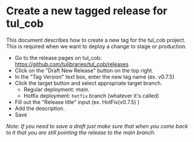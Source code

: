 Create a new tagged release for tul_cob
===

This document describes how to create a new tag for the tul_cob project.  This
is required when we want to deploy a change to stage or production.

* Go to the release pages on tul_cob: https://github.com/tulibraries/tul_cob/releases
* Click on the "Draft New Release" button on the top right.
* In the "Tag Version" text box, enter the new tag name (ex. v0.7.5)
* Click the target button and select appropriate target branch.
  * Regular deployment: *main*.
  * Hotfix deployment: `hotfix` branch (whatever it's called)
* Fill out the "Release title" input (ex. HotFix(v0.7.5) ) 
* Add the description.
* Save

_Note: If you need to save a draft just make sure that when you come back to it
that you are still pointing the release to the main branch._
